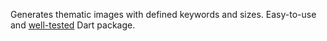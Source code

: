 Generates thematic images with defined keywords and sizes.
Easy-to-use and [well-tested](https://github.com/{{owner_id}}/{{project_id}}/tree/master/test) Dart package.

